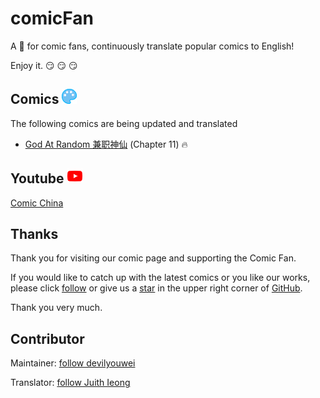 # comicFan

A 🎁 for comic fans, continuously translate popular comics to English!

Enjoy it. 😏 😏 😏

## Comics ![youtube](./icons/comic.png)

The following comics are being updated and translated

-   [God At Random 兼职神仙](./12431/README.md) \(Chapter 11\) 🔥

## Youtube ![youtube](./icons/youtube.png)

[Comic China](https://www.youtube.com/channel/UCW7ICHRI4qZCpP1pR7qfF3g)

## Thanks

Thank you for visiting our comic page and supporting the Comic Fan.

If you would like to catch up with the latest comics or you like our works, please click [follow](https://github.com/devilyouwei) or give us a [star](https://github.com/devilyouwei/comicFan) in the upper right corner of [GitHub](https://github.com/devilyouwei/comicFan).

Thank you very much.

## Contributor

Maintainer: [follow devilyouwei](https://github.com/devilyouwei)

Translator: [follow Juith Ieong](https://github.com/judithioeng)

